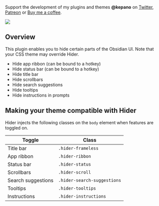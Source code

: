 Support the development of my plugins and themes **@kepano** on [Twitter](https://www.twitter.com/kepano), [Patreon](https://www.patreon.com/kepano) or [Buy me a coffee](https://www.buymeacoffee.com/kepano).

<a href="https://www.buymeacoffee.com/kepano"><img src="https://img.buymeacoffee.com/button-api/?text=Buy me a coffee&emoji=&slug=kepano&button_colour=5F7FFF&font_colour=ffffff&font_family=Poppins&outline_colour=000000&coffee_colour=FFDD00"></a>

## Overview

This plugin enables you to hide certain parts of the Obsidian UI. Note that your CSS theme may override Hider.

- Hide app ribbon (can be bound to a hotkey)
- Hide status bar (can be bound to a hotkey)
- Hide title bar
- Hide scrollbars
- Hide search suggestions
- Hide tooltips
- Hide instructions in prompts

## Making your theme compatible with Hider

Hider injects the following classes on the `body` element when features are toggled on.

| Toggle | Class |
| ------ | ----- |
| Title bar | `.hider-frameless` |
| App ribbon | `.hider-ribbon` |
| Status bar | `.hider-status` |
| Scrollbars | `.hider-scroll` |
| Search suggestions | `.hider-search-suggestions` |
| Tooltips | `.hider-tooltips` |
| Instructions | `.hider-instructions` |

